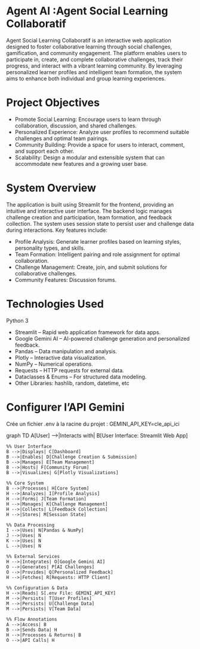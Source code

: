 # Agent AI :Agent Social Learning Collaboratif
Agent Social Learning Collaboratif is an interactive web application designed to foster collaborative learning through social challenges, gamification, and community engagement. The platform enables users to participate in, create, and complete collaborative challenges, track their progress, and interact with a vibrant learning community. By leveraging personalized learner profiles and intelligent team formation, the system aims to enhance both individual and group learning experiences.

# Project Objectives
-  Promote Social Learning: Encourage users to learn through collaboration, discussion, and shared challenges.
-  Personalized Experience: Analyze user profiles to recommend suitable challenges and optimal team pairings.
-  Community Building: Provide a space for users to interact, comment, and support each other.
-  Scalability: Design a modular and extensible system that can accommodate new features and a growing user base.

# System Overview
The application is built using Streamlit for the frontend, providing an intuitive and interactive user interface. The backend logic manages challenge creation and participation, team formation, and feedback collection. The system uses session state to persist user and challenge data during interactions. Key features include:
- Profile Analysis: Generate learner profiles based on learning styles, personality types, and skills.
- Team Formation: Intelligent pairing and role assignment for optimal collaboration.
- Challenge Management: Create, join, and submit solutions for collaborative challenges.
- Community Features: Discussion forums.
  
# Technologies Used
Python 3
- Streamlit – Rapid web application framework for data apps.
- Google Gemini AI – AI-powered challenge generation and personalized feedback.
- Pandas – Data manipulation and analysis.
- Plotly – Interactive data visualization.
- NumPy – Numerical operations.
- Requests – HTTP requests for external data.
- Dataclasses & Enums – For structured data modeling.
- Other Libraries: hashlib, random, datetime, etc
# Configurer l’API Gemini
Crée un fichier .env à la racine du projet :
GEMINI_API_KEY=cle_api_ici




graph TD
    A[User] -->|Interacts with| B[User Interface: Streamlit Web App]
    
    %% User Interface
    B -->|Displays| C[Dashboard]
    B -->|Enables| D[Challenge Creation & Submission]
    B -->|Manages| E[Team Management]
    B -->|Hosts| F[Community Forum]
    B -->|Visualizes| G[Plotly Visualizations]
    
    %% Core System
    B -->|Processes| H[Core System]
    H -->|Analyzes| I[Profile Analysis]
    H -->|Forms| J[Team Formation]
    H -->|Manages| K[Challenge Management]
    H -->|Collects| L[Feedback Collection]
    H -->|Stores| M[Session State]
    
    %% Data Processing
    I -->|Uses| N[Pandas & NumPy]
    J -->|Uses| N
    K -->|Uses| N
    L -->|Uses| N
    
    %% External Services
    H -->|Integrates| O[Google Gemini AI]
    O -->|Generates| P[AI Challenges]
    O -->|Provides| Q[Personalized Feedback]
    H -->|Fetches| R[Requests: HTTP Client]
    
    %% Configuration & Data
    H -->|Reads| S[.env File: GEMINI_API_KEY]
    M -->|Persists| T[User Profiles]
    M -->|Persists| U[Challenge Data]
    M -->|Persists| V[Team Data]
    
    %% Flow Annotations
    A -->|Access| B
    B -->|Sends Data| H
    H -->|Processes & Returns| B
    O -->|API Calls| H




